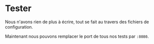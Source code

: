 # Tester

Nous n'avons rien de plus à écrire, tout se fait au travers des fichiers de configuration.

Maintenant nous pouvons remplacer le port de tous nos tests par `:8080`.